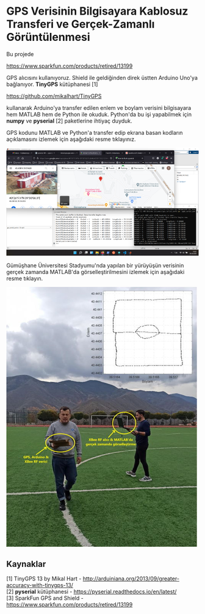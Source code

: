 # GPS Verisinin Bilgisayara Kablosuz Transferi ve Gerçek-Zamanlı Görüntülenmesi
Bu projede 

https://www.sparkfun.com/products/retired/13199

GPS alıcısını kullanıyoruz. Shield ile geldiğinden direk üstten Arduino Uno'ya bağlanıyor. **TinyGPS** kütüphanesi [1]

https://github.com/mikalhart/TinyGPS

kullanarak Arduino'ya transfer edilen enlem ve boylam verisini bilgisayara hem MATLAB hem de Python ile okuduk. Python'da bu işi yapabilmek için **numpy** ve **pyserial** [2] paketlerine ihtiyaç duyduk. 

GPS kodunu MATLAB ve Python'a transfer edip ekrana basan kodların açıklamasını izlemek için aşağıdaki resme tıklayınız.

[![IMAGE ALT TEXT HERE](figure/screenshotLQ.png)](https://www.youtube.com/watch?v=1EohKtLK6tc)

Gümüşhane Üniversitesi Stadyumu'nda yapılan bir yürüyüşün verisinin gerçek zamanda MATLAB'da görselleştirilmesini izlemek için aşağıdaki resme tıklayın.

[![IMAGE ALT TEXT HERE](figure/saha-gps-veri.jpg)](https://www.youtube.com/watch?v=dK4XJg6-qIM)

## Kaynaklar
[1] TinyGPS 13 by Mikal Hart - http://arduiniana.org/2013/09/greater-accuracy-with-tinygps-13/</br>
[2] **pyserial** kütüphanesi - https://pyserial.readthedocs.io/en/latest/</br>
[3] SparkFun GPS and Shield - https://www.sparkfun.com/products/retired/13199
